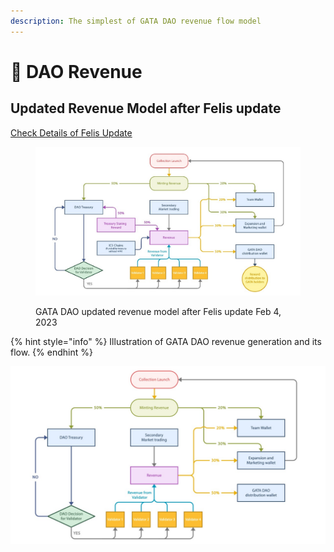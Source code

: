 ```yaml
---
description: The simplest of GATA DAO revenue flow model
---
```


# 💱 DAO Revenue

## Updated Revenue Model after Felis update

[Check Details of Felis Update](../gata-constitution/governance-proposal-9.md)

<figure><img src="../.gitbook/assets/WhatsApp Image 2023-01-27 at 09.34.39.jpg" alt=""><figcaption><p>GATA DAO updated revenue model after Felis update Feb 4, 2023</p></figcaption></figure>

{% hint style="info" %}
Illustration of GATA DAO revenue generation and its flow. &#x20;
{% endhint %}

![ ](<../.gitbook/assets/WhatsApp Image 2022-04-29 at 11.24.26 AM (1).jpeg>)

